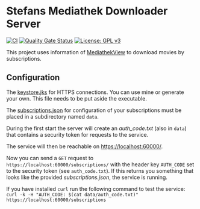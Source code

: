 # Stefans Mediathek Downloader Server

[![CI](https://github.com/StefanOltmann/smart-home-server/actions/workflows/ci.yml/badge.svg?branch=master)](https://github.com/StefanOltmann/mediathek-downloader-server/actions/workflows/ci.yml)
[![Quality Gate Status](https://sonarcloud.io/api/project_badges/measure?project=smart-home-server&metric=alert_status)](https://sonarcloud.io/dashboard?id=mediathek-downloader-server)
[![License: GPL v3](https://img.shields.io/badge/License-GPLv3-blue.svg)](https://www.gnu.org/licenses/gpl-3.0)

This project uses information of [MediathekView](https://github.com/mediathekview/MediathekView) to download movies by
subscriptions.

## Configuration

The [keystore.jks](src/main/resources/keystore.jks) for HTTPS connections. You can use mine or generate your own.
This file needs to be put aside the executable.

The [subscriptions.json](docs/subscriptions.json) for configuration of your subscriptions must be placed in a
subdirectory named `data`.

During the first start the server will create an _auth_code.txt_ (also in `data`) that contains a security token for
requests to the service.

The service will then be reachable on [https://localhost:60000/](https://localhost:60000/).

Now you can send a `GET` request to `https://localhost:60000/subscriptions/` with the header key `AUTH_CODE` set to the
security token (see `auth_code.txt`). If this returns you something that looks like the provided _subscriptions.json_,
the service is running.

If you have installed `curl` run the following command to test the service:\
`curl -k -H "AUTH_CODE: $(cat data/auth_code.txt)" https://localhost:60000/subscriptions`
